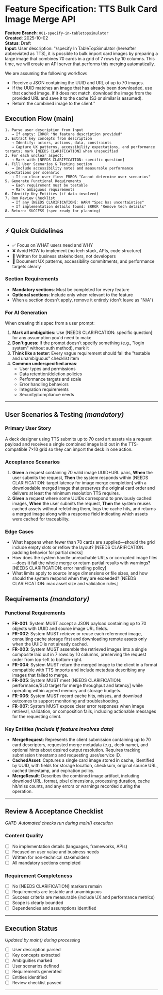 # Feature Specification: TTS Bulk Card Image Merge API

**Feature Branch**: `001-specify-in-tabletopsimulator`  
**Created**: 2025-10-02  
**Status**: Draft  
**Input**: User description: "/specify In TableTopSimulator (hereafter abbreviated as TTS), it is possible to bulk import card images by preparing a large image that combines 70 cards in a grid of 7 rows by 10 columns. This time, we will create an API server that performs this merging automatically.

We are assuming the following workflow:

* Receive a JSON containing the UUID and URL of up to 70 images.
* If the UUID matches an image that has already been downloaded, use that cached image. If it does not match, download the image from the provided URL and save it to the cache (S3 or similar is assumed).
* Return the combined image to the client."

## Execution Flow (main)
```
1. Parse user description from Input
   → If empty: ERROR "No feature description provided"
2. Extract key concepts from description
   → Identify: actors, actions, data, constraints
   → Capture UX patterns, accessibility expectations, and performance targets; mark [NEEDS CLARIFICATION] when unspecified
3. For each unclear aspect:
   → Mark with [NEEDS CLARIFICATION: specific question]
4. Fill User Scenarios & Testing section
   → Include accessibility notes and measurable performance expectations per scenario
   → If no clear user flow: ERROR "Cannot determine user scenarios"
5. Generate Functional Requirements
   → Each requirement must be testable
   → Mark ambiguous requirements
6. Identify Key Entities (if data involved)
7. Run Review Checklist
   → If any [NEEDS CLARIFICATION]: WARN "Spec has uncertainties"
   → If implementation details found: ERROR "Remove tech details"
8. Return: SUCCESS (spec ready for planning)
```

---

## ⚡ Quick Guidelines
- ✅ Focus on WHAT users need and WHY
- ❌ Avoid HOW to implement (no tech stack, APIs, code structure)
- 👥 Written for business stakeholders, not developers
- 🎯 Document UX patterns, accessibility commitments, and performance targets clearly

### Section Requirements
- **Mandatory sections**: Must be completed for every feature
- **Optional sections**: Include only when relevant to the feature
- When a section doesn't apply, remove it entirely (don't leave as "N/A")

### For AI Generation
When creating this spec from a user prompt:
1. **Mark all ambiguities**: Use [NEEDS CLARIFICATION: specific question] for any assumption you'd need to make
2. **Don't guess**: If the prompt doesn't specify something (e.g., "login system" without auth method), mark it
3. **Think like a tester**: Every vague requirement should fail the "testable and unambiguous" checklist item
4. **Common underspecified areas**:
   - User types and permissions
   - Data retention/deletion policies  
   - Performance targets and scale
   - Error handling behaviors
   - Integration requirements
   - Security/compliance needs

---

## User Scenarios & Testing *(mandatory)*

### Primary User Story
A deck designer using TTS submits up to 70 card art assets via a request payload and receives a single combined image laid out in the TTS-compatible 7×10 grid so they can import the deck in one action.

### Acceptance Scenarios
1. **Given** a request containing 70 valid image UUID+URL pairs, **When** the user submits the request, **Then** the system responds within [NEEDS CLARIFICATION: target latency for image merge completion] with a downloadable merged image that preserves the original card order and delivers at least the minimum resolution TTS requires.
2. **Given** a request where some UUIDs correspond to previously cached images, **When** the user submits the request, **Then** the system reuses cached assets without refetching them, logs the cache hits, and returns a merged image along with a response field indicating which assets were cached for traceability.

### Edge Cases
- What happens when fewer than 70 cards are supplied—should the grid include empty slots or reflow the layout? [NEEDS CLARIFICATION: padding behavior for partial decks]
- How does the system handle unreachable URLs or corrupted image files—does it fail the whole merge or return partial results with warnings? [NEEDS CLARIFICATION: error handling policy]
- What limits apply to source image dimensions or file sizes, and how should the system respond when they are exceeded? [NEEDS CLARIFICATION: max asset size and validation rules]

## Requirements *(mandatory)*

### Functional Requirements
- **FR-001**: System MUST accept a JSON payload containing up to 70 objects with UUID and source image URL fields.
- **FR-002**: System MUST retrieve or reuse each referenced image, consulting cache storage first and downloading remote assets only when the UUID is not already cached.
- **FR-003**: System MUST assemble the retrieved images into a single composite laid out in 7 rows by 10 columns, preserving the request order from top-left to bottom-right.
- **FR-004**: System MUST return the merged image to the client in a format compatible with TTS imports and include metadata describing any images that failed to merge.
- **FR-005**: System MUST meet [NEEDS CLARIFICATION: performance/SLO target for merge throughput and latency] while operating within agreed memory and storage budgets.
- **FR-006**: System MUST record cache hits, misses, and download outcomes to support monitoring and troubleshooting.
- **FR-007**: System MUST expose clear error responses when image retrieval, validation, or composition fails, including actionable messages for the requesting client.

### Key Entities *(include if feature involves data)*
- **MergeRequest**: Represents the client submission containing up to 70 card descriptors, requested merge metadata (e.g., deck name), and optional hints about desired output resolution. Requires tracking submission timestamp and requesting user/service ID.
- **CachedAsset**: Captures a single card image stored in cache, identified by UUID, with fields for storage location, checksum, original source URL, cached timestamp, and expiration policy.
- **MergeResult**: Describes the combined image artifact, including download URL, format, pixel dimensions, processing duration, cache hit/miss counts, and any errors or warnings recorded during the operation.

---

## Review & Acceptance Checklist
*GATE: Automated checks run during main() execution*

### Content Quality
- [ ] No implementation details (languages, frameworks, APIs)
- [ ] Focused on user value and business needs
- [ ] Written for non-technical stakeholders
- [ ] All mandatory sections completed

### Requirement Completeness
- [ ] No [NEEDS CLARIFICATION] markers remain
- [ ] Requirements are testable and unambiguous  
- [ ] Success criteria are measurable (include UX and performance metrics)
- [ ] Scope is clearly bounded
- [ ] Dependencies and assumptions identified

---

## Execution Status
*Updated by main() during processing*

- [ ] User description parsed
- [ ] Key concepts extracted
- [ ] Ambiguities marked
- [ ] User scenarios defined
- [ ] Requirements generated
- [ ] Entities identified
- [ ] Review checklist passed

---
